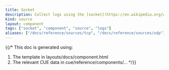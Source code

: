 ```yaml
---
title: Socket
description: Collect logs using the [socket](https://en.wikipedia.org/wiki/Network_socket) client
kind: source
layout: component
tags: ["socket", "component", "source", "logs"]
aliases: ["/docs/reference/sources/tcp", "/docs/reference/sources/udp"]
---
```


{{/*
This doc is generated using:

1. The template in layouts/docs/component.html
2. The relevant CUE data in cue/reference/components/...
*/}}
